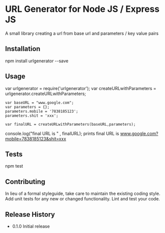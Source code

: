URL Generator for Node JS / Express JS
=======================================

A small library creating a url from base url and parameters / key value pairs

## Installation

  npm install urlgenerator --save

## Usage

  var urlgenerator = require('urlgenerator');
  var createURLwithParameters = urlgenerator.createURLwithParameters;

	var baseURL = "www.google.com";
	var parameters = {};
	parameters.mobile = '7838185123';
	parameters.shit = 'xxx';

	var finalURL = createURLwithParameters(baseURL,parameters);

  console.log("final URL is " , finalURL);
  prints 
  final URL is www.google.com?mobile=7838185123&shit=xxx


## Tests

  npm test

## Contributing

In lieu of a formal styleguide, take care to maintain the existing coding style.
Add unit tests for any new or changed functionality. Lint and test your code.

## Release History

* 0.1.0 Initial release